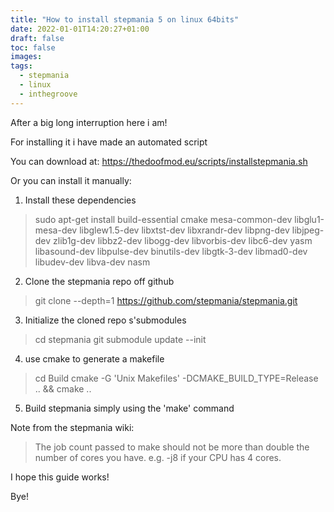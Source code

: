```yaml
---
title: "How to install stepmania 5 on linux 64bits"
date: 2022-01-01T14:20:27+01:00
draft: false
toc: false
images:
tags:
  - stepmania
  - linux
  - inthegroove
---
```

After a big long interruption here i am!

For installing it i have made an automated script

You can download at: https://thedoofmod.eu/scripts/installstepmania.sh

Or you can install it manually:

1. Install these dependencies

>sudo apt-get install build-essential cmake mesa-common-dev libglu1-mesa-dev libglew1.5-dev libxtst-dev libxrandr-dev libpng-dev libjpeg-dev zlib1g-dev libbz2-dev libogg-dev libvorbis-dev libc6-dev yasm libasound-dev libpulse-dev binutils-dev libgtk-3-dev libmad0-dev libudev-dev libva-dev nasm

2. Clone the stepmania repo off github

>git clone --depth=1 https://github.com/stepmania/stepmania.git

3. Initialize the cloned repo s'submodules

>cd stepmania
>git submodule update --init

4. use cmake to generate a makefile

>cd Build
>cmake -G 'Unix Makefiles' -DCMAKE_BUILD_TYPE=Release .. && cmake ..

5. Build stepmania simply using the 'make' command

Note from the stepmania wiki:

>The job count passed to make should not be more than double the number of cores you have.
>e.g. -j8 if your CPU has 4 cores.

I hope this guide works!

Bye!
